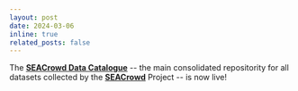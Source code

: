 ```yaml
---
layout: post
date: 2024-03-06
inline: true
related_posts: false
---
```


The [**SEACrowd Data Catalogue**](https://seacrowd.github.io/seacrowd-catalogue/) -- the main consolidated repositority for all datasets collected by the [**SEACrowd**](https://github.com/SEACrowd) Project -- is now live!
